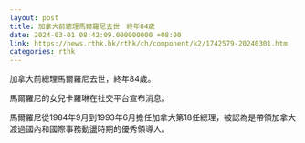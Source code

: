 ```yaml
---
layout: post
title: 加拿大前總理馬爾羅尼去世　終年84歲
date: 2024-03-01 08:42:09.000000000 +08:00
link: https://news.rthk.hk/rthk/ch/component/k2/1742579-20240301.htm
categories: rthk
---
```


加拿大前總理馬爾羅尼去世，終年84歲。

馬爾羅尼的女兒卡羅琳在社交平台宣布消息。

馬爾羅尼從1984年9月到1993年6月擔任加拿大第18任總理，被認為是帶領加拿大渡過國內和國際事務動盪時期的優秀領導人。
